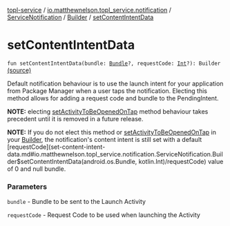 [topl-service](../../../index.md) / [io.matthewnelson.topl_service.notification](../../index.md) / [ServiceNotification](../index.md) / [Builder](index.md) / [setContentIntentData](./set-content-intent-data.md)

# setContentIntentData

`fun setContentIntentData(bundle: `[`Bundle`](https://developer.android.com/reference/android/os/Bundle.html)`?, requestCode: `[`Int`](https://kotlinlang.org/api/latest/jvm/stdlib/kotlin/-int/index.html)`?): Builder` [(source)](https://github.com/05nelsonm/TorOnionProxyLibrary-Android/blob/master/topl-service/src/main/java/io/matthewnelson/topl_service/notification/ServiceNotification.kt#L211)

Default notification behaviour is to use the launch intent for your application
from Package Manager when a user taps the notification. Electing this method allows
for adding a request code and bundle to the PendingIntent.

**NOTE:** electing [setActivityToBeOpenedOnTap](set-activity-to-be-opened-on-tap.md) method behaviour takes precedent until
it is removed in a future release.

**NOTE:** If you do not elect this method or [setActivityToBeOpenedOnTap](set-activity-to-be-opened-on-tap.md) in your
[Builder](index.md), the notification's content intent is still set with a default [requestCode](set-content-intent-data.md#io.matthewnelson.topl_service.notification.ServiceNotification.Builder$setContentIntentData(android.os.Bundle, kotlin.Int)/requestCode)
value of 0 and null bundle.

### Parameters

`bundle` - Bundle to be sent to the Launch Activity

`requestCode` - Request Code to be used when launching the Activity